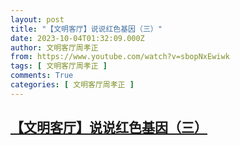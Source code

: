 ```yaml
---
layout: post
title: "【文明客厅】说说红色基因（三）"
date: 2023-10-04T01:32:09.000Z
author: 文明客厅周孝正
from: https://www.youtube.com/watch?v=sbopNxEwiwk
tags: [ 文明客厅周孝正 ]
comments: True
categories: [ 文明客厅周孝正 ]
---
```

<!--1696383129000-->
[【文明客厅】说说红色基因（三）](https://www.youtube.com/watch?v=sbopNxEwiwk)
------

<div>

</div>

